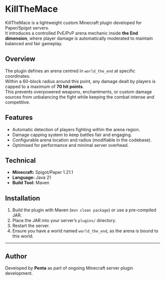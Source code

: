 # KillTheMace

KillTheMace is a lightweight custom Minecraft plugin developed for Paper/Spigot servers.  
It introduces a controlled PvE/PvP arena mechanic inside **the End dimension**, where player damage is automatically moderated to maintain balanced and fair gameplay.

## Overview
The plugin defines an arena centred in `world_the_end` at specific coordinates.  
Within a 60-block radius around this point, any damage dealt by players is capped to a maximum of **70 hit points**.  
This prevents overpowered weapons, enchantments, or custom damage sources from unbalancing the fight while keeping the combat intense and competitive.

## Features
- Automatic detection of players fighting within the arena region.
- Damage capping system to keep battles fair and engaging.
- Configurable arena location and radius (modifiable in the codebase).
- Optimised for performance and minimal server overhead.

## Technical
- **Minecraft:** Spigot/Paper 1.21.1  
- **Language:** Java 21  
- **Build Tool:** Maven  

## Installation
1. Build the plugin with Maven (`mvn clean package`) or use a pre-compiled JAR.  
2. Place the JAR into your server’s `plugins/` directory.  
3. Restart the server.  
4. Ensure you have a world named `world_the_end`, as the arena is bound to this world.  

---

## Author
Developed by **Penta** as part of ongoing Minecraft server plugin development.
